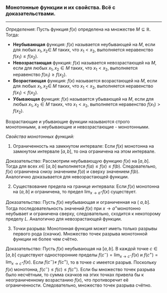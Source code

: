 ### Монотонные функции и их свойства. Всё с доказательствами.
---
*Определения*:
Пусть функция $f(x)$ определена на множестве $M \subseteq \mathbb{R}$. Тогда:
- **Неубывающая** функция: $f(x)$ называется неубывающей на $M$, если для любых $x_1, x_2 \in$ $M$ таких, что $x_1<x_2$, выполняется неравенство $f\left(x_1\right) \leq f\left(x_2\right)$.
- **Невозрастающая** функция: $f(x)$ называется невозрастающей на $M$, если для любых $x_1, x_2 \in M$ таких, что $x_1<x_2$, выполняется неравенство $f\left(x_1\right) \geq f\left(x_2\right)$.
- **Возрастающая** функция: $f(x)$ называется возрастающей на $M$, если для любых $x_1, x_2 \in$ $M$ таких, что $x_1<x_2$, выполняется неравенство $f\left(x_1\right)<f\left(x_2\right)$.
- **Убывающая** функция: $f(x)$ называется убывающей на $M$, если для любых $x_1, x_2 \in M$ таких, что $x_1<x_2$, выполняется неравенство $f\left(x_1\right)>f\left(x_2\right)$.

Возрастающие и убывающие функции называются строго монотонными, а неубывающие и невозрастающие - монотонными.

*Свойства монотонных функций:*
1. Ограниченность на замкнутом интервале: Если $f(x)$ монотонна на замкнутом интервале $[a, b]$, то она ограничена на этом интервале.

Доказательство: Рассмотрим неубывающую функцию $f(x)$ на $[a, b]$. Тогда для всех $x \in$ $[a, b]$ выполняется $f(a) \leq f(x) \leq f(b)$. Следовательно, $f(x)$ ограничена снизу значением $f(a)$ и сверху значением $f(b)$. Аналогично доказывается для невозрастающей функции.

2. Существование предела на границе интервала: Если $f(x)$ монотонна на $(a, b]$ и ограничена, то предел $\lim _{x \rightarrow a^{+}} f(x)$ существует.

Доказательство: Пусть $f(x)$ неубывающая и ограниченная на ( $a, b]$. Тогда последовательность значений $f(x)$ при $x \rightarrow a^{+}$монотонно неубывает и ограничена сверху, следовательно, сходится к некоторому пределу $L$. Аналогично для невозрастающей функции.

3. Точки разрыва: Монотонная функция может иметь только разрывы первого рода (скачки). Множество точек разрыва монотонной функции не более чем счётно.

Доказательство: Пусть $f(x)$ неубывающая на $[a, b]$. В каждой точке $c \in[a, b]$ существуют односторонние пределы $f\left(c^{-}\right)=\lim _{x \rightarrow c^{-}} f(x)$ и $f\left(c^{+}\right)=\lim _{x \rightarrow c^{+}} f(x)$. Если $f\left(c^{-}\right) \neq$ $f\left(c^{+}\right)$, то в точке $c$ имеется разрыв. Поскольку $f(x)$ монотонна, $f\left(c^{-}\right) \leq f(c) \leq f\left(c^{+}\right)$. Если бы множество точек разрыва было несчётным, то сумма скачков на этих точках привела бы к неограниченному возрастанию $f(x)$, что противоречит её ограниченности. Следовательно, множество точек разрыва счётно.